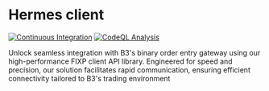 # Hermes client

[![Continuous Integration](https://github.com/vitor-tadashi/hermes/workflows/Continuous%20Integration/badge.svg)](https://github.com/vitor-tadashi/hermes/actions)
[![CodeQL Analysis](https://github.com/vitor-tadashi/hermes/workflows/CodeQL%20Analysis/badge.svg)](https://github.com/vitor-tadashi/hermes/actions)

Unlock seamless integration with B3's binary order entry gateway using our high-performance FIXP client API library. Engineered for speed and precision, our solution facilitates rapid communication, ensuring efficient connectivity tailored to B3's trading environment
